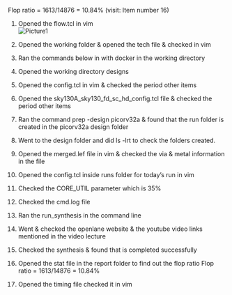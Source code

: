 Flop ratio = 1613/14876 = 10.84% (visit: Item number 16)

1.	Opened the flow.tcl in vim   
 ![Picture1](https://github.com/user-attachments/assets/60418a76-bdcd-4bb6-ab9e-0e564d94a9e2)

2. Opened the working folder & opened the tech file & checked in vim
3. Ran the commands below in with docker in the working directory
4. Opened the working directory designs
5. Opened the config.tcl in vim & checked the period other items
6. Opened the sky130A_sky130_fd_sc_hd_config.tcl file & checked the period other items
7. Ran the command prep -design picorv32a & found that the run folder is created in the picorv32a design folder
8. Went to the design folder and did ls -lrt to check the folders created.
9. Opened the merged.lef file in vim & checked the via & metal information in the file
10. Opened the config.tcl inside runs folder for today’s run in vim
11. Checked the CORE_UTIL parameter which is 35%
12. Checked the cmd.log file
13. Ran the run_synthesis in the command line
14. Went & checked the openlane website & the youtube video links mentioned in the video lecture
15. Checked the synthesis & found that is completed successfully
16. Opened the stat file in the report folder to find out the flop ratio Flop ratio = 1613/14876 = 10.84%
17. Opened the timing file checked it in vim
  

